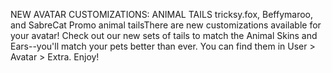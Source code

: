 NEW AVATAR CUSTOMIZATIONS: ANIMAL TAILS
tricksy.fox, Beffymaroo, and SabreCat
Promo animal tailsThere are new customizations available for your avatar! Check out our new sets of tails to match the Animal Skins and Ears--you'll match your pets better than ever. You can find them in User > Avatar > Extra. Enjoy!
